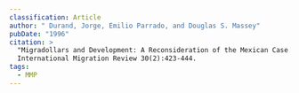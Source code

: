 ```yaml
---
classification: Article
author: " Durand, Jorge, Emilio Parrado, and Douglas S. Massey"
pubDate: "1996"
citation: >
  "Migradollars and Development: A Reconsideration of the Mexican Case."
  International Migration Review 30(2):423-444.
tags:
  - MMP
---
```

